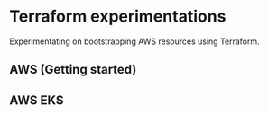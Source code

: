 # Terraform experimentations

Experimentating on bootstrapping AWS resources using Terraform.

## AWS (Getting started)

## AWS EKS 